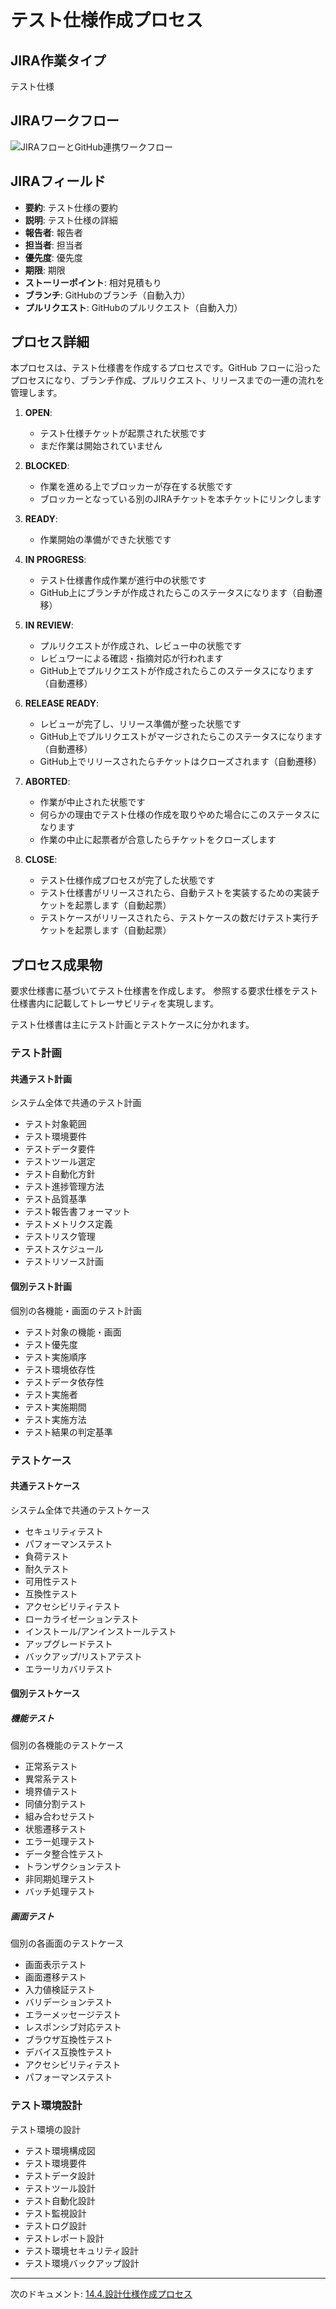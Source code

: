 # テスト仕様作成プロセス

## JIRA作業タイプ

テスト仕様

## JIRAワークフロー

![JIRAフローとGitHub連携ワークフロー](../draw.io/jiraflow-github.drawio.svg)

## JIRAフィールド

- **要約**: テスト仕様の要約
- **説明**: テスト仕様の詳細
- **報告者**: 報告者
- **担当者**: 担当者
- **優先度**: 優先度
- **期限**: 期限
- **ストーリーポイント**: 相対見積もり
- **ブランチ**: GitHubのブランチ（自動入力）
- **プルリクエスト**: GitHubのプルリクエスト（自動入力）

## プロセス詳細

本プロセスは、テスト仕様書を作成するプロセスです。GitHub フローに沿ったプロセスになり、ブランチ作成、プルリクエスト、リリースまでの一連の流れを管理します。

1.  **OPEN**:
    *   テスト仕様チケットが起票された状態です
    *   まだ作業は開始されていません

2.  **BLOCKED**:
    *   作業を進める上でブロッカーが存在する状態です
    *   ブロッカーとなっている別のJIRAチケットを本チケットにリンクします

3.  **READY**:
    *   作業開始の準備ができた状態です

4.  **IN PROGRESS**:
    *   テスト仕様書作成作業が進行中の状態です
    *   GitHub上にブランチが作成されたらこのステータスになります（自動遷移）

5.  **IN REVIEW**:
    *   プルリクエストが作成され、レビュー中の状態です
    *   レビュワーによる確認・指摘対応が行われます
    *   GitHub上でプルリクエストが作成されたらこのステータスになります（自動遷移）

6.  **RELEASE READY**:
    *   レビューが完了し、リリース準備が整った状態です
    *   GitHub上でプルリクエストがマージされたらこのステータスになります（自動遷移）
    *   GitHub上でリリースされたらチケットはクローズされます（自動遷移）

7.  **ABORTED**:
    *   作業が中止された状態です
    *   何らかの理由でテスト仕様の作成を取りやめた場合にこのステータスになります
    *   作業の中止に起票者が合意したらチケットをクローズします

8.  **CLOSE**:
    *   テスト仕様作成プロセスが完了した状態です
    *   テスト仕様書がリリースされたら、自動テストを実装するための実装チケットを起票します（自動起票）
    *   テストケースがリリースされたら、テストケースの数だけテスト実行チケットを起票します（自動起票）

## プロセス成果物

要求仕様書に基づいてテスト仕様書を作成します。
参照する要求仕様をテスト仕様書内に記載してトレーサビリティを実現します。

テスト仕様書は主にテスト計画とテストケースに分かれます。

### テスト計画

#### 共通テスト計画

システム全体で共通のテスト計画

- テスト対象範囲
- テスト環境要件
- テストデータ要件
- テストツール選定
- テスト自動化方針
- テスト進捗管理方法
- テスト品質基準
- テスト報告書フォーマット
- テストメトリクス定義
- テストリスク管理
- テストスケジュール
- テストリソース計画

#### 個別テスト計画

個別の各機能・画面のテスト計画

- テスト対象の機能・画面
- テスト優先度
- テスト実施順序
- テスト環境依存性
- テストデータ依存性
- テスト実施者
- テスト実施期間
- テスト実施方法
- テスト結果の判定基準

### テストケース

#### 共通テストケース

システム全体で共通のテストケース

- セキュリティテスト
- パフォーマンステスト
- 負荷テスト
- 耐久テスト
- 可用性テスト
- 互換性テスト
- アクセシビリティテスト
- ローカライゼーションテスト
- インストール/アンインストールテスト
- アップグレードテスト
- バックアップ/リストアテスト
- エラーリカバリテスト

#### 個別テストケース

##### 機能テスト

個別の各機能のテストケース

- 正常系テスト
- 異常系テスト
- 境界値テスト
- 同値分割テスト
- 組み合わせテスト
- 状態遷移テスト
- エラー処理テスト
- データ整合性テスト
- トランザクションテスト
- 非同期処理テスト
- バッチ処理テスト

##### 画面テスト

個別の各画面のテストケース

- 画面表示テスト
- 画面遷移テスト
- 入力値検証テスト
- バリデーションテスト
- エラーメッセージテスト
- レスポンシブ対応テスト
- ブラウザ互換性テスト
- デバイス互換性テスト
- アクセシビリティテスト
- パフォーマンステスト

### テスト環境設計

テスト環境の設計

- テスト環境構成図
- テスト環境要件
- テストデータ設計
- テストツール設計
- テスト自動化設計
- テスト監視設計
- テストログ設計
- テストレポート設計
- テスト環境セキュリティ設計
- テスト環境バックアップ設計

---

次のドキュメント: [14.4.設計仕様作成プロセス](./14.4.設計仕様作成プロセス.md) 